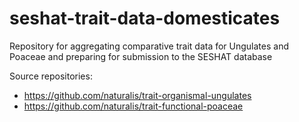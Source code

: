 # seshat-trait-data-domesticates
Repository for aggregating comparative trait data for Ungulates and Poaceae and preparing for submission to the SESHAT database

Source repositories:
- https://github.com/naturalis/trait-organismal-ungulates
- https://github.com/naturalis/trait-functional-poaceae
